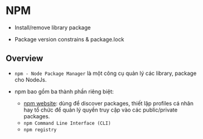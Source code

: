 # NPM

- Install/remove library package 

- Package version constrains & package.lock

## Overview

- `npm - Node Package Manager` là một công cụ quản lý các library, package cho NodeJs.

- npm bao gồm ba thành phần riêng biệt:
    + [npm website](https://npmjs.com/): dùng để discover packages, thiết lập profiles cá nhân hay tổ chức để quản lý quyền truy cập vào các public/private packages.
    + `npm Command Line Interface (CLI)`
    + `npm registry`